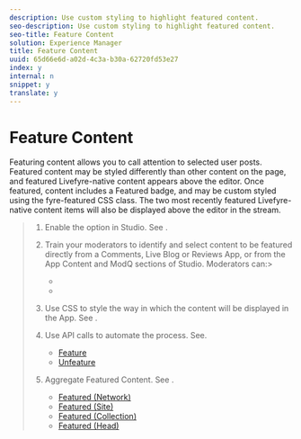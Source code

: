 ```yaml
---
description: Use custom styling to highlight featured content.
seo-description: Use custom styling to highlight featured content.
seo-title: Feature Content
solution: Experience Manager
title: Feature Content
uuid: 65d66e6d-a02d-4c3a-b30a-62720fd53e27
index: y
internal: n
snippet: y
translate: y
---
```


# Feature Content

Featuring content allows you to call attention to selected user posts. Featured content may be styled differently than other content on the page, and featured Livefyre-native content appears above the editor. Once featured, content includes a Featured badge, and may be custom styled using the fyre-featured CSS class. The two most recently featured Livefyre-native content items will also be displayed above the editor in the stream.

>1. Enable the option in Studio. See [](t_enable_featuring_content_in_studio.md#t_enable_featuring_content_in_studio).
>1. Train your moderators to identify and select content to be featured directly from a Comments, Live Blog or Reviews App, or from the App Content and ModQ sections of Studio.
>       Moderators can:>    
>    * [](t_select_content_to_feature_from_studio.md#select_content_to_feature_from_studio)
>    * [](t_select_content_to_feature.md#t_select_content_to_feature)
>    
>1. Use CSS to style the way in which the content will be displayed in the App. See [](c_use_css_to_style_featured_content.md#c_use_css_to_style_featured_content).
>1. Use API calls to automate the process. See[](c_feature_apis.md#c_feature_apis).
>    
>    * [ Feature](#c_feature_apis/section_jpw_nqw_xz)
>    * [ Unfeature](#c_feature_apis/section_knh_mqw_xz)
>    
>1. Aggregate Featured Content. See [](c_aggregated_featured_content_using_the_featured_apis.md#c_aggregated_featured_content_using_the_featured_apis).
>    
>    * [ Featured (Network)](#c_aggregated_featured_content_using_the_featured_apis/section_cgm_1nw_xz)
>    * [ Featured (Site)](#c_aggregated_featured_content_using_the_featured_apis/section_lq5_ymw_xz)
>    * [ Featured (Collection)](#c_aggregated_featured_content_using_the_featured_apis/section_kgc_xmw_xz)
>    * [ Featured (Head)](#c_aggregated_featured_content_using_the_featured_apis/section_n4b_lmw_xz)
>    

